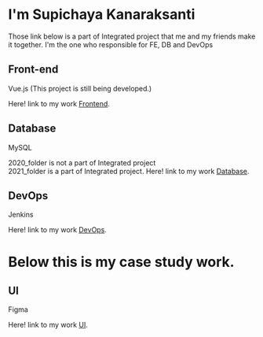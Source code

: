 # I'm Supichaya Kanaraksanti
Those link below is a part of Integrated project that me and my friends make it together.
I'm the one who responsible for FE, DB and DevOps
## Front-end
Vue.js (This project is still being developed.)

Here! link to my work [Frontend](https://github.com/INT222-Integrated-01-92-99/frontend.git).


## Database
MySQL

2020_folder is not a part of Integrated project<br />
2021_folder is a part of Integrated project.
Here! link to my work [Database](https://github.com/benwolfs/DatabaseWork.git).


## DevOps
Jenkins

Here! link to my work [DevOps](https://github.com/INT222-Integrated-01-92-99/devops.git).

# Below this is my case study work.

## UI
Figma

Here! link to my work [UI](https://www.figma.com/file/Nz9UhxuEdHlzkS17X5w99F/Meditation-app?node-id=0%3A1).


